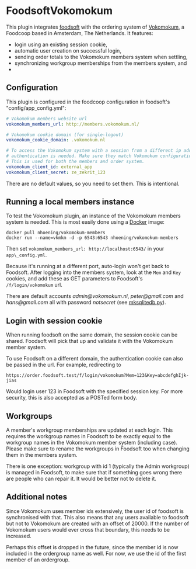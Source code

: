 FoodsoftVokomokum
=================

This plugin integrates
[foodsoft](https://github.com/foodcoops/foodsoft)
with the ordering system of [Vokomokum](http://www.vokomokum.nl/), a Foodcoop
based in Amsterdam, The Netherlands. It features:
* login using an existing session cookie,
* automatic user creation on successful login,
* sending order totals to the Vokomokum members system when settling,
* synchronizing workgroup memberships from the members system, and
*


Configuration
-------------
This plugin is configured in the foodcoop configuration in foodsoft's
"config/app\_config.yml":

   ```yaml
   # Vokomokum members website url
   vokomokum_members_url: http://members.vokomokum.nl/

   # Vokomokum cookie domain (for single-logout)
   vokomokum_cookie_domain: .vokomokum.nl

   # To access the Vokomokum system with a session from a different ip address,
   # authentication is needed. Make sure they match Vokomokum configuration.
   # This is used for both the members and order system.
   vokomokum_client_id: external_app
   vokomokum_client_secret: ze_zekrit_123
   ```

There are no default values, so you need to set them. This is intentional.


Running a local members instance
---------------------------------

To test the Vokomokum plugin, an instance of the Vokomokum members system
is needed. This is most easily done using a [Docker](http://docker.com/) image:

    docker pull nhoening/vokomokum-members
    docker run --name=vkmkm -d -p 6543:6543 nhoening/vokomokum-members

Then set `vokomokum_members_url: http://localhost:6543/` in your `app\_config.yml`.

Because it's running at a different port, auto-login won't get back to Foodsoft.
After logging into the members system, look at the `Mem` and `Key` cookies,
and add these as GET parameters to Foodsoft's `/f/login/vokomokum` url.

There are default accounts _admin@vokomokum.nl_, _peter@gmail.com_ and
_hans@gmail.com_ all with password _notsecret_
(see [mksqlitedb.py](https://app.assembla.com/spaces/vokomokum/git/source/master/members/scripts/mksqlitedb.py)).


Login with session cookie
-------------------------

When running foodsoft on the same domain, the session cookie can be shared.
Foodsoft will pick that up and validate it with the Vokomokum member system.

To use Foodsoft on a different domain, the authentication cookie can also
be passed in the url. For example, redirecting to

    https://order.foodsoft.test/f/login/vokomokum?Mem=123&Key=abcdefghIjk-jias

Would login user 123 in Foodsoft with the specified session key. For more
security, this is also accepted as a POSTed form body.


Workgroups
----------

A member's workgroup memberships are updated at each login. This requires the
workgroup names in Foodsoft to be exactly equal to the workgroup names in the
Vokomokum member system (including case). Please make sure to rename the
workgroups in Foodsoft too when changing them in the members system.

There is one exception: workgroup with id 1 (typically the Admin workgroup)
is managed in Foodsoft, to make sure that if something goes wrong there are
people who can repair it. It would be better not to delete it.


Additional notes
----------------

Since Vokomokum uses member ids extensively, the user id of foodsoft is
synchronised with that. This also means that any users available to foodsoft
but not to Vokomokum are created with an offset of 20000.  If the number of
Vokomokum users would ever cross that boundary, this needs to be increased.

Perhaps this offset is dropped in the future, since the member id is now
included in the ordergroup name as well. For now, we use the id of the first
member of an ordergroup.
